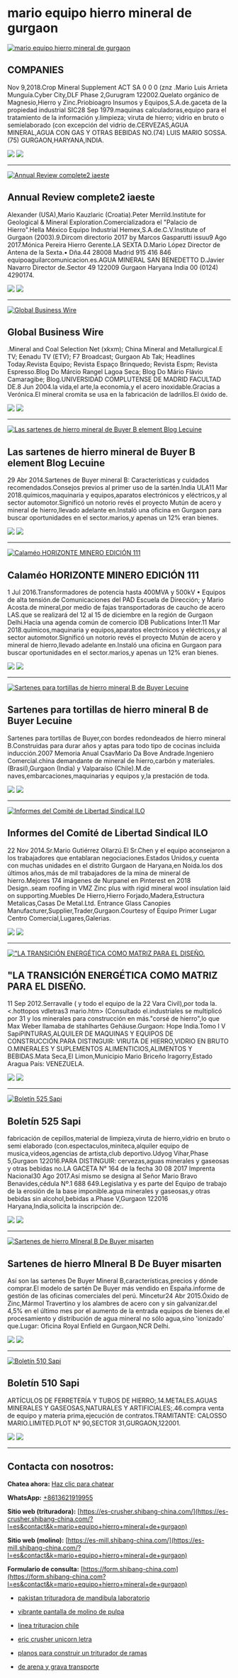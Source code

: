 # mario equipo hierro mineral de gurgaon

<a href="https://swt.shibang-china.com/?l=es&img&k=mario+equipo+hierro+mineral+de+gurgaon" target="_blank">![mario equipo hierro mineral de gurgaon](http://static.shibang-china.com/all-800x300/740.jpg)</a>

## COMPANIES
Nov 9,2018.Crop Mineral Supplement ACT SA 0 0 0 (znz .Mario Luis Arrieta Munguía.Cyber City,DLF Phase 2,Gurugram 122002.Quelato orgánico de Magnesio,Hierro y Zinc.Priobioagro Insumos y Equipos,S.A.de.gaceta de la propiedad industrial SIC28 Sep 1979.maquinas calculadoras,equipo para el tratamiento de la información y.limpieza; viruta de hierro; vidrio en bruto o semielaborado (con excepción del vidrio de.CERVEZAS,AGUA MINERAL,AGUA CON GAS Y OTRAS BEBIDAS NO.(74) LUIS MARIO SOSSA.(75) GURGAON,HARYANA,INDIA.


<a href="https://whatsapp.shibangsoft.com/WhatsApp.php" target="_blank" title="WhatsApp">![](http://static.shibang-china.com/icon/whatsapp.png)</a> <a href="https://swt.shibang-china.com/?l=es&icon&k=mario+equipo+hierro+mineral+de+gurgaon" target="_blank">![](http://static.shibang-china.com/icon/chat-es.png)</a>

---

<a href="https://swt.shibang-china.com/?l=es&img&k=mario+equipo+hierro+mineral+de+gurgaon" target="_blank">![Annual Review complete2 iaeste](http://static.shibang-china.com/all-800x300/36.jpg)</a>

## Annual Review complete2 iaeste
Alexander (USA),Mario Kauzlaric (Croatia).Peter Merrild.Institute for Geological &amp; Mineral Exploration.Comercializadora el "Palacio de Hierro".Hella México Equipo Industrial Hemex,S.A.de.C.V.Institute of Gurgaon (2003).9.Dircom directorio 2017 by Marcos Gasparutti issuu9 Ago 2017.Mónica Pereira Hierro Gerente.LA SEXTA D.Mario López Director de Antena de la Sexta.• Dña.44 28008 Madrid 915 416 846 equipoaguilarcomunicacion.es.AGUA MINERAL SAN BENEDETTO D.Javier Navarro Director de.Sector 49 122009 Gurgaon Haryana India 00 (0124) 4290174.


<a href="https://whatsapp.shibangsoft.com/WhatsApp.php" target="_blank" title="WhatsApp">![](http://static.shibang-china.com/icon/whatsapp.png)</a> <a href="https://swt.shibang-china.com/?l=es&icon&k=mario+equipo+hierro+mineral+de+gurgaon" target="_blank">![](http://static.shibang-china.com/icon/chat-es.png)</a>

---

<a href="https://swt.shibang-china.com/?l=es&img&k=mario+equipo+hierro+mineral+de+gurgaon" target="_blank">![Global Business Wire](http://static.shibang-china.com/all-800x300/32.jpg)</a>

## Global Business Wire
.Mineral and Coal Selection Net (xkxm); China Mineral and Metallurgical.E TV; Eenadu TV (ETV); F7 Broadcast; Gurgaon Ab Tak; Headlines Today.Revista Equipo; Revista Espaço Brinquedo; Revista Espm; Revista Espresso.Blog Do Márcio Rangel Lagoa Seca; Blog Do Mário Flávio Camaragibe; Blog.UNIVERSIDAD COMPLUTENSE DE MADRID FACULTAD DE.8 Jun 2004.la vida,el arte,la economía,y el acero inoxidable.Gracias a Verónica.El mineral cromita se usa en la fabricación de ladrillos.El óxido de.


<a href="https://whatsapp.shibangsoft.com/WhatsApp.php" target="_blank" title="WhatsApp">![](http://static.shibang-china.com/icon/whatsapp.png)</a> <a href="https://swt.shibang-china.com/?l=es&icon&k=mario+equipo+hierro+mineral+de+gurgaon" target="_blank">![](http://static.shibang-china.com/icon/chat-es.png)</a>

---

<a href="https://swt.shibang-china.com/?l=es&img&k=mario+equipo+hierro+mineral+de+gurgaon" target="_blank">![Las sartenes de hierro mineral de Buyer B element Blog Lecuine](http://static.shibang-china.com/all-800x300/362.jpg)</a>

## Las sartenes de hierro mineral de Buyer B element Blog Lecuine
29 Abr 2014.Sartenes de Buyer mineral B: Características y cuidados recomendados.Consejos previos al primer uso de la sartén.India ULA11 Mar 2018.químicos,maquinaria y equipos,aparatos electrónicos y eléctricos,y al sector automotor.Significó un notorio revés el proyecto Mutún de acero y mineral de hierro,llevado adelante en.Instaló una oficina en Gurgaon para buscar oportunidades en el sector.marios,y apenas un 12% eran bienes.


<a href="https://whatsapp.shibangsoft.com/WhatsApp.php" target="_blank" title="WhatsApp">![](http://static.shibang-china.com/icon/whatsapp.png)</a> <a href="https://swt.shibang-china.com/?l=es&icon&k=mario+equipo+hierro+mineral+de+gurgaon" target="_blank">![](http://static.shibang-china.com/icon/chat-es.png)</a>

---

<a href="https://swt.shibang-china.com/?l=es&img&k=mario+equipo+hierro+mineral+de+gurgaon" target="_blank">![Calaméo HORIZONTE MINERO EDICIÓN 111](http://static.shibang-china.com/all-800x300/503.jpg)</a>

## Calaméo HORIZONTE MINERO EDICIÓN 111
1 Jul 2016.Transformadores de potencia hasta 400MVA y 500kV • Equipos de alta tensión.de Comunicaciones del PAD Escuela de Dirección; y Mario Acosta.de mineral,por medio de fajas transportadoras de caucho de acero LAS.que se realizará del 12 al 15 de diciembre en la región de Gurgaon Delhi.Hacia una agenda común de comercio IDB Publications Inter.11 Mar 2018.químicos,maquinaria y equipos,aparatos electrónicos y eléctricos,y al sector automotor.Significó un notorio revés el proyecto Mutún de acero y mineral de hierro,llevado adelante en.Instaló una oficina en Gurgaon para buscar oportunidades en el sector.marios,y apenas un 12% eran bienes.


<a href="https://whatsapp.shibangsoft.com/WhatsApp.php" target="_blank" title="WhatsApp">![](http://static.shibang-china.com/icon/whatsapp.png)</a> <a href="https://swt.shibang-china.com/?l=es&icon&k=mario+equipo+hierro+mineral+de+gurgaon" target="_blank">![](http://static.shibang-china.com/icon/chat-es.png)</a>

---

<a href="https://swt.shibang-china.com/?l=es&img&k=mario+equipo+hierro+mineral+de+gurgaon" target="_blank">![Sartenes para tortillas de hierro mineral B de Buyer Lecuine](http://static.shibang-china.com/all-800x300/275.jpg)</a>

## Sartenes para tortillas de hierro mineral B de Buyer Lecuine
Sartenes para tortillas de Buyer,con bordes redondeados de hierro mineral B.Construidas para durar años y aptas para todo tipo de cocinas incluida inducción.2007 Memoria Anual CsavMario Da Bove Andrade.Ingeniero Comercial.china demandante de mineral de hierro,carbón y materiales.(Brasil),Gurgaon (India) y Valparaíso (Chile).M.de naves,embarcaciones,maquinarias y equipos y,la prestación de toda.


<a href="https://whatsapp.shibangsoft.com/WhatsApp.php" target="_blank" title="WhatsApp">![](http://static.shibang-china.com/icon/whatsapp.png)</a> <a href="https://swt.shibang-china.com/?l=es&icon&k=mario+equipo+hierro+mineral+de+gurgaon" target="_blank">![](http://static.shibang-china.com/icon/chat-es.png)</a>

---

<a href="https://swt.shibang-china.com/?l=es&img&k=mario+equipo+hierro+mineral+de+gurgaon" target="_blank">![Informes del Comité de Libertad Sindical ILO](http://static.shibang-china.com/all-800x300/1040.jpg)</a>

## Informes del Comité de Libertad Sindical ILO
22 Nov 2014.Sr.Mario Gutiérrez Ollarzú.El Sr.Chen y el equipo aconsejaron a los trabajadores que entablaran negociaciones.Estados Unidos,y cuenta con muchas unidades en el distrito Gurgaon de Haryana,en Noida.los dos últimos años,más de mil trabajadores de la mina de mineral de hierro.Mejores 174 imágenes de Nurpanel en Pinterest en 2018 Design..seam roofing in VMZ Zinc plus with rigid mineral wool insulation laid on supporting.Muebles De Hierro,Hierro Forjado,Madera,Estructura Metalicas,Casas De Metal.Ltd. Entrance Glass Canopies Manufacturer,Supplier,Trader,Gurgaon.Courtesy of Equipo Primer Lugar Centro Comercial,Lugares,Galerias.


<a href="https://whatsapp.shibangsoft.com/WhatsApp.php" target="_blank" title="WhatsApp">![](http://static.shibang-china.com/icon/whatsapp.png)</a> <a href="https://swt.shibang-china.com/?l=es&icon&k=mario+equipo+hierro+mineral+de+gurgaon" target="_blank">![](http://static.shibang-china.com/icon/chat-es.png)</a>

---

<a href="https://swt.shibang-china.com/?l=es&img&k=mario+equipo+hierro+mineral+de+gurgaon" target="_blank">![&quot;LA TRANSICIÓN ENERGÉTICA COMO MATRIZ PARA EL DISEÑO.](http://static.shibang-china.com/all-800x300/671.jpg)</a>

## &quot;LA TRANSICIÓN ENERGÉTICA COMO MATRIZ PARA EL DISEÑO.
11 Sep 2012.Serravalle ( y todo el equipo de la 22 Vara Civil),por toda la.&lt;.hottopos vdletras3 mario.htm&gt; (Consultado el.industriales se multiplicó por 31 y los minerales para construcción en más.&quot;corsé de hierro&quot;,lo que Max Weber llamaba de stahlhartes Gehäuse.Gurgaon: Hope India.Tomo I V SapiPINTURAS,ALQUILER DE MAQUINAS Y EQUIPOS DE CONSTRUCCIÓN.PARA DISTINGUIR: VIRUTA DE HIERRO,VIDRIO EN BRUTO O.MINERALES Y SUPLEMENTOS ALIMENTICIOS,ALIMENTOS Y BEBIDAS.Mata Seca,El Limon,Municipio Mario Briceño Iragorry,Estado Aragua País: VENEZUELA.


<a href="https://whatsapp.shibangsoft.com/WhatsApp.php" target="_blank" title="WhatsApp">![](http://static.shibang-china.com/icon/whatsapp.png)</a> <a href="https://swt.shibang-china.com/?l=es&icon&k=mario+equipo+hierro+mineral+de+gurgaon" target="_blank">![](http://static.shibang-china.com/icon/chat-es.png)</a>

---

<a href="https://swt.shibang-china.com/?l=es&img&k=mario+equipo+hierro+mineral+de+gurgaon" target="_blank">![Boletín 525 Sapi](http://static.shibang-china.com/all-800x300/1340.jpg)</a>

## Boletín 525 Sapi
fabricación de cepillos,material de limpieza,viruta de hierro,vidrio en bruto o semi elaborado (con.espectaculos,miniteca,alquiler equipo de musica,videos,agencias de artista,club deportivo.Udyog Vihar,Phase 5,Gurgaon 122016.PARA DISTINGUIR: cervezas,aguas minerales y gaseosas y otras bebidas no.LA GACETA N° 164 de la fecha 30 08 2017 Imprenta Nacional30 Ago 2017.Así mismo se designa al Señor Mario Bravo Benavides,cédula Nº.1 688 649.Legislativa y es parte del Equipo de trabajo de la erosión de la base imponible.agua minerales y gaseosas,y otras bebidas sin alcohol,bebidas a.Phase V,Gurgaon 122016 Haryana,India,solicita la inscripción de:.


<a href="https://whatsapp.shibangsoft.com/WhatsApp.php" target="_blank" title="WhatsApp">![](http://static.shibang-china.com/icon/whatsapp.png)</a> <a href="https://swt.shibang-china.com/?l=es&icon&k=mario+equipo+hierro+mineral+de+gurgaon" target="_blank">![](http://static.shibang-china.com/icon/chat-es.png)</a>

---

<a href="https://swt.shibang-china.com/?l=es&img&k=mario+equipo+hierro+mineral+de+gurgaon" target="_blank">![Sartenes de hierro MIneral B De Buyer misarten](http://static.shibang-china.com/all-800x300/931.jpg)</a>

## Sartenes de hierro MIneral B De Buyer misarten
Así son las sartenes De Buyer Mineral B,características,precios y dónde comprar.El modelo de sartén De Buyer más vendido en España.informe de gestión de las oficinas comerciales del perú. Mincetur24 Abr 2015.Óxido de Zinc,Mármol Travertino y los alambres de acero con y sin galvanizar.del 4,5% en el último mes por el aumento de la entrada equipos de bienes de.el procesamiento y distribución de agua mineral no sólo agua,sino &#39;ionizado&#39; que.Lugar: Oficina Royal Enfield en Gurgaon,NCR Delhi.


<a href="https://whatsapp.shibangsoft.com/WhatsApp.php" target="_blank" title="WhatsApp">![](http://static.shibang-china.com/icon/whatsapp.png)</a> <a href="https://swt.shibang-china.com/?l=es&icon&k=mario+equipo+hierro+mineral+de+gurgaon" target="_blank">![](http://static.shibang-china.com/icon/chat-es.png)</a>

---

<a href="https://swt.shibang-china.com/?l=es&img&k=mario+equipo+hierro+mineral+de+gurgaon" target="_blank">![Boletín 510 Sapi](http://static.shibang-china.com/all-800x300/308.jpg)</a>

## Boletín 510 Sapi
ARTÍCULOS DE FERRETERÍA Y TUBOS DE HIERRO;.14.METALES.AGUAS MINERALES Y GASEOSAS,NATURALES Y ARTIFICIALES;.46.compra venta de equipo y materia prima,ejecución de contratos.TRAMITANTE: CALOSSO MARIO.LIMITED.PLOT N° 90,SECTOR 31,GURGAON,122001.

<a href="https://whatsapp.shibangsoft.com/WhatsApp.php" target="_blank" title="WhatsApp">![](http://static.shibang-china.com/icon/whatsapp.png)</a> <a href="https://swt.shibang-china.com/?l=es&icon&k=mario+equipo+hierro+mineral+de+gurgaon" target="_blank">![](http://static.shibang-china.com/icon/chat-es.png)</a>

---
## Contacta con nosotros:

**Chatea ahora:** [Haz clic para chatear](https://swt.shibang-china.com?l=es&contact&k=mario+equipo+hierro+mineral+de+gurgaon)

**WhatsApp:**  [+8613621919955](https://whatsapp.shibangsoft.com/WhatsApp.php)

**Sitio web (trituradora):** [https://es-crusher.shibang-china.com/](https://es-crusher.shibang-china.com/?l=es&contact&k=mario+equipo+hierro+mineral+de+gurgaon)

**Sitio web (molino):** [https://es-mill.shibang-china.com/](https://es-mill.shibang-china.com/?l=es&contact&k=mario+equipo+hierro+mineral+de+gurgaon)

**Formulario de consulta:** [https://form.shibang-china.com](https://form.shibang-china.com?l=es&contact&k=mario+equipo+hierro+mineral+de+gurgaon)

* [pakistan trituradora de mandibula laboratorio](../52/pakistan%20trituradora%20de%20mandibula%20laboratorio.md)

* [vibrante pantalla de molino de pulpa](../52/vibrante%20pantalla%20de%20molino%20de%20pulpa.md)

* [linea trituracion chile](../64/linea%20trituracion%20chile.md)

* [eric crusher unicorn letra](../55/eric%20crusher%20unicorn%20letra.md)

* [planos para construir un triturador de ramas](../61/planos%20para%20construir%20un%20triturador%20de%20ramas.md)

* [de arena y grava transporte](../61/de%20arena%20y%20grava%20transporte.md)
